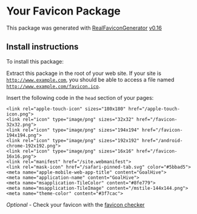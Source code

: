 # Your Favicon Package

This package was generated with [RealFaviconGenerator](https://realfavicongenerator.net/) [v0.16](https://realfavicongenerator.net/change_log#v0.16)

## Install instructions

To install this package:

Extract this package in the root of your web site. If your site is <code>http://www.example.com</code>, you should be able to access a file named <code>http://www.example.com/favicon.ico</code>.

Insert the following code in the `head` section of your pages:

    <link rel="apple-touch-icon" sizes="180x180" href="/apple-touch-icon.png">
    <link rel="icon" type="image/png" sizes="32x32" href="/favicon-32x32.png">
    <link rel="icon" type="image/png" sizes="194x194" href="/favicon-194x194.png">
    <link rel="icon" type="image/png" sizes="192x192" href="/android-chrome-192x192.png">
    <link rel="icon" type="image/png" sizes="16x16" href="/favicon-16x16.png">
    <link rel="manifest" href="/site.webmanifest">
    <link rel="mask-icon" href="/safari-pinned-tab.svg" color="#5bbad5">
    <meta name="apple-mobile-web-app-title" content="GoalHive">
    <meta name="application-name" content="GoalHive">
    <meta name="msapplication-TileColor" content="#8fe779">
    <meta name="msapplication-TileImage" content="/mstile-144x144.png">
    <meta name="theme-color" content="#3f7cac">

*Optional* - Check your favicon with the [favicon checker](https://realfavicongenerator.net/favicon_checker)